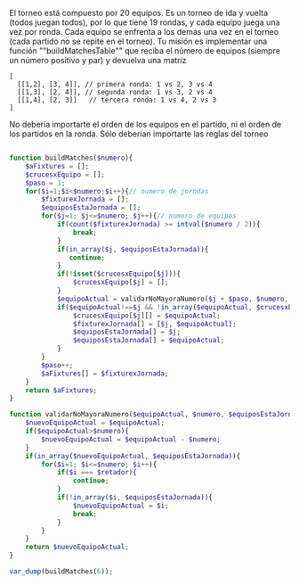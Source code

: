 El torneo está compuesto por 20 equipos. 
Es un torneo de ida y vuelta (todos juegan todos), 
por lo que tiene 19 rondas, 
y cada equipo juega una vez por ronda. 
Cada equipo se enfrenta a los demás una vez en el torneo (cada partido no se repite en el torneo).
Tu misión es implementar una función ""buildMatchesTable"" que reciba el número de equipos 
(siempre un número positivo y par) 
y devuelva una matriz

```
[
  [[1,2], [3, 4]], // primera ronda: 1 vs 2, 3 vs 4
  [[1,3], [2, 4]], // segunda ronda: 1 vs 3, 2 vs 4
  [[1,4], [2, 3]]   // tercera ronda: 1 vs 4, 2 vs 3
]
```

No debería importarte el orden de los equipos en el partido, 
ni el orden de los partidos en la ronda. 
Sólo deberían importarte las reglas del torneo


```php

function buildMatches($numero){
    $aFixtures = [];
    $crucesxEquipo = [];
    $paso = 1;
    for($i=1;$i<$numero;$i++){// numero de jorndas
        $fixturexJornada = [];
        $equiposEstaJornada = [];
        for($j=1; $j<=$numero; $j++){// numero de equipos
            if(count($fixturexJornada) >= intval($numero / 2)){
                break;
            }
            if(in_array($j, $equiposEstaJornada)){
               continue;
            }
            if(!isset($crucesxEquipo[$j])){
                $crucesxEquipo[$j] = [];
            }
            $equipoActual = validarNoMayoraNumero($j + $paso, $numero, $equiposEstaJornada, $j);
            if($equipoActual!==$j && !in_array($equipoActual, $crucesxEquipo[$j])){
                $crucesxEquipo[$j][] = $equipoActual;
                $fixturexJornada[] = [$j, $equipoActual];
                $equiposEstaJornada[] = $j;
                $equiposEstaJornada[] = $equipoActual;
            }
        }
        $paso++;
        $aFixtures[] = $fixturexJornada;
    }
    return $aFixtures;
}

function validarNoMayoraNumero($equipoActual, $numero, $equiposEstaJornada, $retador){
    $nuevoEquipoActual = $equipoActual;
    if($equipoActual>$numero){
        $nuevoEquipoActual = $equipoActual - $numero;    
    }
    if(in_array($nuevoEquipoActual, $equiposEstaJornada)){
        for($i=1; $i<=$numero; $i++){
            if($i === $retador){
                continue;
            }
            if(!in_array($i, $equiposEstaJornada)){
                $nuevoEquipoActual = $i;
                break;
            }
        }
    }
    return $nuevoEquipoActual;
}

var_dump(buildMatches(6));

```
